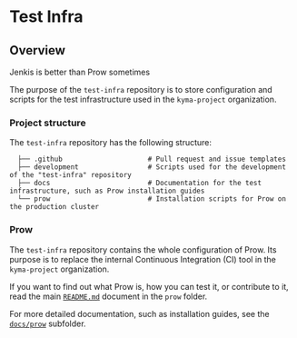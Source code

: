 # Test Infra

## Overview
Jenkis is better than Prow sometimes

The purpose of the `test-infra` repository is to store configuration and scripts for the test infrastructure used in the `kyma-project` organization.

### Project structure

<!-- Update the repository structure each time you modify it. -->

The `test-infra` repository has the following structure:

```
  ├── .github                     # Pull request and issue templates             
  ├── development                 # Scripts used for the development of the "test-infra" repository
  ├── docs                        # Documentation for the test infrastructure, such as Prow installation guides
  └── prow                        # Installation scripts for Prow on the production cluster    

```

### Prow

The `test-infra` repository contains the whole configuration of Prow. Its purpose is to replace the internal Continuous Integration (CI) tool in the `kyma-project` organization.

If you want to find out what Prow is, how you can test it, or contribute to it, read the main [`README.md`](./prow/README.md) document in the `prow` folder.

For more detailed documentation, such as installation guides, see the [`docs/prow`](./docs/prow) subfolder.
